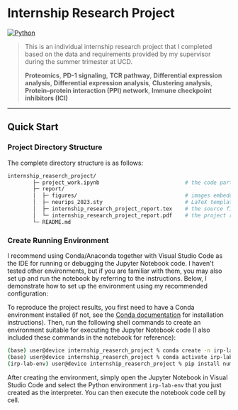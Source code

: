 # Internship Research Project

[![Python](https://img.shields.io/badge/python-3.10-blue.svg)](#)

> This is an individual internship research project that I completed based on the data and requirements provided by my supervisor during the summer trimester at UCD.
> 
> **Proteomics**, **PD-1 signaling**, **TCR pathway**, **Differential expression analysis**, **Differential expression analysis**, **Clustering analysis**, **Protein–protein interaction (PPI) network**, **Immune checkpoint inhibitors (ICI)**

---

## Quick Start

### Project Directory Structure

The complete directory structure is as follows:

```bash
internship_reaserch_project/
        ├─ project_work.ipynb                           # the code part of the project
        ├─ report/
        │  ├─ figures/                                  # images embedded in reports
        │  ├─ neurips_2023.sty                          # LaTeX template style file
        │  ├─ internship_research_project_report.tex    # the source file of the report
        │  └─ internship_research_project_report.pdf    # the project report
        └─ README.md
```

### Create Running Environment

I recommend using Conda/Anaconda together with Visual Studio Code as the IDE for running or debugging the Jupyter Notebook code. I haven't tested other environments, but if you are familiar with them, you may also set up and run the notebook by referring to the instructions. Below, I demonstrate how to set up the environment using my recommended configuration:

To reproduce the project results, you first need to have a Conda environment installed (if not, see the [Conda documentation](https://docs.conda.io/projects/conda/en/stable/) for installation instructions). Then, run the following shell commands to create an environment suitable for executing the Jupyter Notebook code (I also included these commands in the notebook for reference):

```bash
(base) user@device internship_reaserch_project % conda create -n irp-lab-env python=3.10 -y
(base) user@device internship_reaserch_project % conda activate irp-lab-env
(irp-lab-env) user@device internship_reaserch_project % pip install numpy pandas matplotlib scipy statsmodels gseapy networkx scikit-learn seaborn
```

After creating the environment, simply open the Jupyter Notebook in Visual Studio Code and select the Python environment `irp-lab-env` that you just created as the interpreter. You can then execute the notebook code cell by cell.
